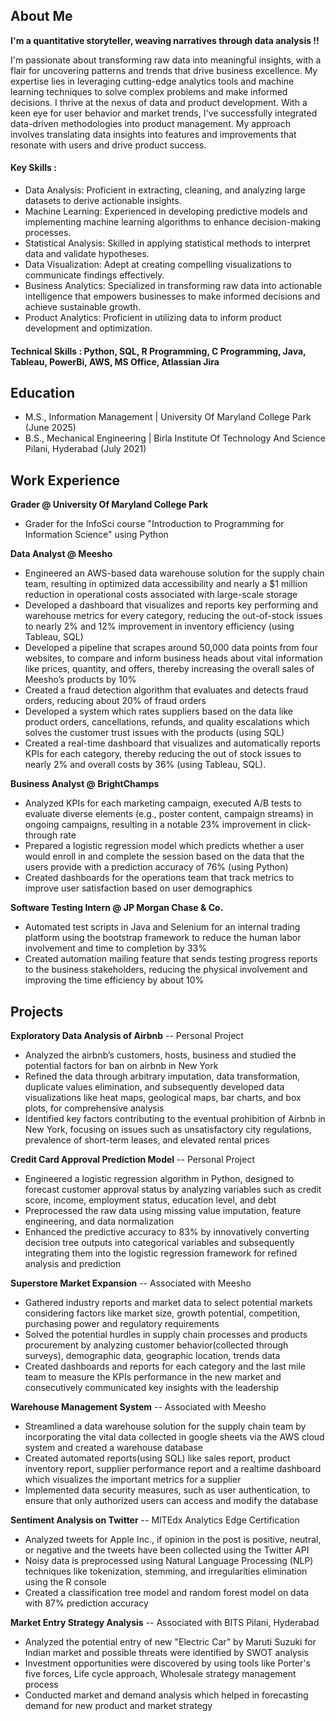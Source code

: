 ## About Me
**I'm a quantitative storyteller, weaving narratives through data analysis !!**

I'm passionate about transforming raw data into meaningful insights, with a flair for uncovering patterns and trends that drive business excellence. My expertise lies in leveraging cutting-edge analytics tools and machine learning techniques to solve complex problems and make informed decisions. I thrive at the nexus of data and product development. With a keen eye for user behavior and market trends, I've successfully integrated data-driven methodologies into product management. My approach involves translating data insights into features and improvements that resonate with users and drive product success.

#### Key Skills :
- Data Analysis: Proficient in extracting, cleaning, and analyzing large datasets to derive actionable insights.
- Machine Learning: Experienced in developing predictive models and implementing machine learning algorithms to enhance decision-making processes.
- Statistical Analysis: Skilled in applying statistical methods to interpret data and validate hypotheses.
- Data Visualization: Adept at creating compelling visualizations to communicate findings effectively.
- Business Analytics: Specialized in transforming raw data into actionable intelligence that empowers businesses to make informed decisions and achieve sustainable growth.
- Product Analytics: Proficient in utilizing data to inform product development and optimization.

#### Technical Skills : Python, SQL, R Programming, C Programming, Java, Tableau, PowerBi, AWS, MS Office, Atlassian Jira

## Education
- M.S., Information Management | University Of Maryland College Park (June 2025)
- B.S., Mechanical Engineering | Birla Institute Of Technology And Science Pilani, Hyderabad (July 2021)

## Work Experience
**Grader @ University Of Maryland College Park**
- Grader for the InfoSci course "Introduction to Programming for Information Science" using Python

**Data Analyst @ Meesho**
- Engineered an AWS-based data warehouse solution for the supply chain team, resulting in optimized data accessibility and nearly  a $1 million reduction in operational costs associated with large-scale storage
- Developed a dashboard that visualizes and reports key performing and warehouse metrics for every category, reducing the out-of-stock issues to nearly 2% and 12% improvement in inventory efficiency (using Tableau, SQL)
- Developed a pipeline that scrapes around 50,000 data points from four websites, to compare and inform business heads about vital information like prices, quantity, and offers, thereby increasing the overall sales of Meesho’s products by 10%
- Created a fraud detection algorithm that evaluates and detects fraud orders, reducing about 20% of fraud orders
- Developed a system which rates suppliers based on the data like product orders, cancellations, refunds, and quality escalations which solves the customer trust issues with the products (using SQL)
- Created a real-time dashboard that visualizes and automatically reports KPIs for each category, thereby reducing the out of stock issues to nearly 2% and overall costs by 36% (using Tableau, SQL).

**Business Analyst @ BrightChamps**
- Analyzed KPIs for each marketing campaign, executed A/B tests to evaluate diverse elements (e.g., poster content, campaign streams) in ongoing campaigns, resulting in a notable 23% improvement in click-through rate
- Prepared a logistic regression model which predicts whether a user would enroll in and complete the session based on the data that the users provide with a prediction accuracy of 76% (using Python)
- Created dashboards for the operations team that track metrics to improve user satisfaction based on user demographics

**Software Testing Intern @ JP Morgan Chase & Co.**
- Automated test scripts in Java and Selenium for an internal trading platform using the bootstrap framework to reduce the human labor involvement and time to completion by 33%
- Created automation mailing feature that sends testing progress reports to the business stakeholders, reducing the physical involvement and improving the time efficiency by about 10%

## Projects
**Exploratory Data Analysis of Airbnb**
-- Personal Project
- Analyzed the airbnb’s customers, hosts, business and studied the potential factors for ban on airbnb in New York
- Refined the data through arbitrary imputation, data transformation, duplicate values elimination, and subsequently developed data visualizations like heat maps, geological maps, bar charts, and box plots, for comprehensive analysis
- Identified key factors contributing to the eventual prohibition of Airbnb in New York, focusing on issues such as unsatisfactory city regulations, prevalence of short-term leases, and elevated rental prices

**Credit Card Approval Prediction Model**
-- Personal Project
- Engineered a logistic regression algorithm in Python, designed to forecast customer approval status by analyzing variables such as credit score, income, employment status, education level, and debt
- Preprocessed the raw data using missing value imputation, feature engineering, and data normalization
- Enhanced the predictive accuracy to 83% by innovatively converting decision tree outputs into categorical variables and subsequently integrating them into the logistic regression framework for refined analysis and prediction

**Superstore Market Expansion**
-- Associated with Meesho
- Gathered industry reports and market data to select potential markets considering factors like market size, growth potential, competition, purchasing power and regulatory requirements
- Solved the potential hurdles in supply chain processes and products procurement by analyzing customer behavior(collected through surveys), demographic data, geographic location, trends data
- Created dashboards and reports for each category and the last mile team to measure the KPIs performance in the new market and consecutively communicated key insights with the leadership

**Warehouse Management System**
-- Associated with Meesho
- Streamlined a data warehouse solution for the supply chain team by incorporating the vital data collected in google sheets via the AWS cloud system and created a warehouse database
- Created automated reports(using SQL) like sales report, product inventory report, supplier performance report and a realtime dashboard which visualizes the important metrics for a supplier
- Implemented data security measures, such as user authentication, to ensure that only authorized users can access and modify the database

**Sentiment Analysis on Twitter**
-- MITEdx Analytics Edge Certification
- Analyzed tweets for Apple Inc., if opinion in the post is positive, neutral, or negative and the tweets have been collected using the Twitter API
- Noisy data is preprocessed using Natural Language Processing (NLP) techniques like tokenization, stemming, and irregularities elimination using the R console
- Created a classification tree model and random forest model on data with 87% prediction accuracy

**Market Entry Strategy Analysis**
-- Associated with BITS Pilani, Hyderabad
- Analyzed the potential entry of new "Electric Car" by Maruti Suzuki for Indian market and possible threats were identified by SWOT analysis 
- Investment opportunities were discovered by using tools like Porter's five forces, Life cycle approach, Wholesale strategy management process 
- Conducted market and demand analysis which helped in forecasting demand for new product and market strategy
